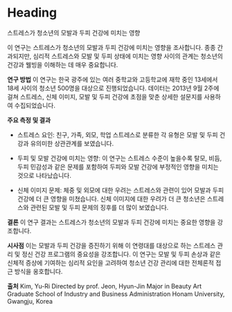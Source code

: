 ﻿

# Heading

 스트레스가 청소년의 모발과 두피 건강에 미치는 영향

이 연구는 스트레스가 청소년의 모발과 두피 건강에 미치는 영향을 조사합니다. 종종 간과되지만, 심리적 스트레스와 모발 및 두피 상태에 미치는 영향 사이의 관계는 청소년의 건강과 웰빙을 이해하는 데 매우 중요합니다.

**연구 방법**
이 연구는 한국 광주에 있는 여러 중학교와 고등학교에 재학 중인 13세에서 18세 사이의 청소년 500명을 대상으로 진행되었습니다. 데이터는 2013년 9월 2주에 걸쳐 스트레스, 신체 이미지, 모발 및 두피 건강에 초점을 맞춘 상세한 설문지를 사용하여 수집되었습니다.

**주요 측정 및 결과**

 - 스트레스 요인: 친구, 가족, 외모, 학업 스트레스로 분류한 각 유형은 모발 및 두피 건강과 유의미한 상관관계를 보였습니다.

- 두피 및 모발 건강에 미치는 영향: 이 연구는 스트레스 수준이 높을수록 탈모, 비듬, 두피 민감성과 같은 문제를 포함하여 두피와 모발 건강에 부정적인 영향을 미치는 것으로 나타났습니다.

- 신체 이미지 문제: 체중 및 외모에 대한 우려는 스트레스와 관련이 있어 모발과 두피 건강에 더 큰 영향을 미쳤습니다. 신체 이미지에 대한 우려가 더 큰 청소년은 스트레스와 관련된 모발 및 두피 문제의 징후를 더 많이 보였습니다.

**결론**
이 연구 결과는 스트레스가 청소년의 모발과 두피 건강에 미치는 중요한 영향을 강조합니다. 

**시사점**
이는 모발과 두피 건강을 증진하기 위해 이 연령대를 대상으로 하는 스트레스 관리 및 정신 건강 프로그램의 중요성을 강조합니다. 이 연구는 모발 및 두피 손상과 같은 신체적 증상에 기여하는 심리적 요인을 고려하여 청소년 건강 관리에 대한 전체론적 접근 방식을 옹호합니다.

**출처**
Kim, Yu-Ri Directed by prof. Jeon, Hyun-Jin Major in Beauty Art Graduate School of Industry and Business Administration Honam University, Gwangju, Korea
<!--stackedit_data:
eyJoaXN0b3J5IjpbMTM1NTM4OTU5MF19
-->